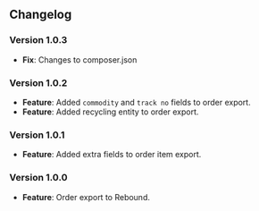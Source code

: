 ## Changelog

### Version 1.0.3
- **Fix**: Changes to composer.json

### Version 1.0.2
- **Feature**: Added `commodity` and `track no` fields to order export.
- **Feature**: Added recycling entity to order export. 

### Version 1.0.1
- **Feature**: Added extra fields to order item export.

### Version 1.0.0
- **Feature**: Order export to Rebound.
